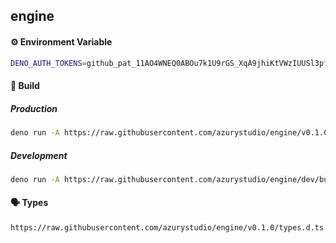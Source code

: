 ## engine

#### ⚙️ Environment Variable

```bash
DENO_AUTH_TOKENS=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@raw.githubusercontent.com
```

#### 👷 Build

##### Production

```bash
deno run -A https://raw.githubusercontent.com/azurystudio/engine/v0.1.0/build.ts
```

##### Development

```bash
deno run -A https://raw.githubusercontent.com/azurystudio/engine/dev/build.ts
```

#### 🗣️ Types

```
https://raw.githubusercontent.com/azurystudio/engine/v0.1.0/types.d.ts
```
